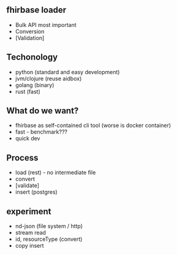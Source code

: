 ## fhirbase loader

* Bulk API most important
* Conversion
* [Validation]

## Techonology

* python (standard and easy development)
* jvm/clojure (reuse aidbox)
* golang (binary)
* rust (fast)


## What do we want?

* fhirbase as self-contained cli tool (worse is docker container)
* fast - benchmark???
* quick dev

## Process 

* load (rest) - no intermediate file
* convert
* [validate]
* insert (postgres)


## experiment

* nd-json (file system / http)
* stream read
* id, resourceType (convert)
* copy insert
